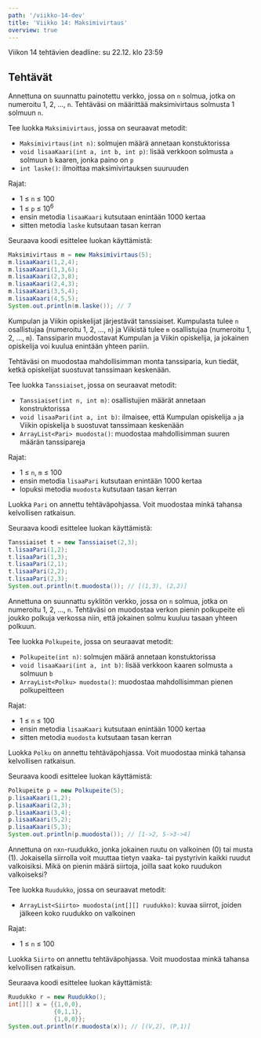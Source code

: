 ```yaml
---
path: '/viikko-14-dev'
title: 'Viikko 14: Maksimivirtaus'
overview: true
---
```


Viikon 14 tehtävien deadline: su 22.12. klo 23:59

## Tehtävät

<quiz id="a2f06d00-81c0-4d59-b23c-d763cfcc7d53"></quiz>

<programming-exercise name='2. Maksimivirtaus' tmcname='viikko14-Viikko14Tehtava2'>

Annettuna on suunnattu painotettu verkko,
jossa on `n` solmua,
jotka on numeroitu 1, 2, ..., `n`.
Tehtäväsi on määrittää maksimivirtaus
solmusta 1 solmuun `n`.

Tee luokka `Maksimivirtaus`, jossa on seuraavat metodit:

* `Maksimivirtaus(int n)`: solmujen määrä annetaan konstuktorissa
* `void lisaaKaari(int a, int b, int p)`:
  lisää verkkoon solmusta `a` solmuun `b` kaaren,
  jonka paino on `p`
* `int laske()`:
  ilmoittaa maksimivirtauksen suuruuden

Rajat:

- 1 &le; `n` &le; 100
- 1 &le; `p` &le; 10<sup>6</sup>
- ensin metodia `lisaaKaari` kutsutaan enintään 1000 kertaa
- sitten metodia `laske` kutsutaan tasan kerran

Seuraava koodi esittelee luokan käyttämistä:

```java
Maksimivirtaus m = new Maksimivirtaus(5);
m.lisaaKaari(1,2,4);
m.lisaaKaari(1,3,6);
m.lisaaKaari(2,3,8);
m.lisaaKaari(2,4,3);
m.lisaaKaari(3,5,4);
m.lisaaKaari(4,5,5);
System.out.println(m.laske()); // 7
```

</programming-exercise>

<programming-exercise name='3. Tanssiaiset' tmcname='viikko14-Viikko14Tehtava3'>

Kumpulan ja Viikin opiskelijat järjestävät tanssiaiset.
Kumpulasta tulee `n` osallistujaa (numeroitu 1, 2, ..., `n`)
ja Viikistä tulee `m` osallistujaa (numeroitu 1, 2, ..., `m`).
Tanssiparin muodostavat Kumpulan ja Viikin opiskelija,
ja jokainen opiskelija voi kuulua enintään yhteen pariin.

Tehtäväsi on muodostaa mahdollisimman monta tanssiparia,
kun tiedät, ketkä opiskelijat suostuvat tanssimaan keskenään.

Tee luokka `Tanssiaiset`, jossa on seuraavat metodit:

* `Tanssiaiset(int n, int m)`: osallistujien määrät annetaan konstruktorissa
* `void lisaaPari(int a, int b)`:
  ilmaisee, että Kumpulan opiskelija `a` ja
  Viikin opiskelija `b` suostuvat tanssimaan keskenään
* `ArrayList<Pari> muodosta()`:
  muodostaa mahdollisimman suuren määrän tanssipareja

Rajat:

- 1 &le; `n`, `m` &le; 100
- ensin metodia `lisaaPari` kutsutaan enintään 1000 kertaa
- lopuksi metodia `muodosta` kutsutaan tasan kerran

Luokka `Pari` on annettu tehtäväpohjassa.
Voit muodostaa minkä tahansa kelvollisen ratkaisun.

Seuraava koodi esittelee luokan käyttämistä:

```java
Tanssiaiset t = new Tanssiaiset(2,3);
t.lisaaPari(1,2);
t.lisaaPari(1,3);
t.lisaaPari(2,1);
t.lisaaPari(2,2);
t.lisaaPari(2,3);
System.out.println(t.muodosta()); // [(1,3), (2,2)]
```

</programming-exercise>

<programming-exercise name='4. Polkupeite' tmcname='viikko14-Viikko14Tehtava4'>

Annettuna on suunnattu syklitön verkko,
jossa on `n` solmua,
jotka on numeroitu 1, 2, ..., `n`.
Tehtäväsi on muodostaa verkon pienin polkupeite
eli joukko polkuja verkossa niin,
että jokainen solmu kuuluu
tasaan yhteen polkuun.

Tee luokka `Polkupeite`, jossa on seuraavat metodit:

* `Polkupeite(int n)`: solmujen määrä annetaan konstuktorissa
* `void lisaaKaari(int a, int b)`:
  lisää verkkoon kaaren solmusta `a` solmuun `b`
* `ArrayList<Polku> muodosta()`:
  muodostaa mahdollisimman pienen polkupeitteen

Rajat:

- 1 &le; `n` &le; 100
- ensin metodia `lisaaKaari` kutsutaan enintään 1000 kertaa
- sitten metodia `muodosta` kutsutaan tasan kerran

Luokka `Polku` on annettu tehtäväpohjassa.
Voit muodostaa minkä tahansa kelvollisen ratkaisun.

Seuraava koodi esittelee luokan käyttämistä:

```java
Polkupeite p = new Polkupeite(5);
p.lisaaKaari(1,2);
p.lisaaKaari(2,3);
p.lisaaKaari(3,4);
p.lisaaKaari(5,2);
p.lisaaKaari(5,3);
System.out.println(p.muodosta()); // [1->2, 5->3->4]
```

</programming-exercise>

<quiz id="b2de3e4f-8e70-41ee-9e9e-ec724b46c37a"></quiz>

<programming-exercise name='6. Ruudukko' tmcname='viikko14-Viikko14Tehtava6'>

Annettuna on `n`x`n`-ruudukko,
jonka jokainen ruutu on valkoinen (0) tai musta (1).
Jokaisella siirrolla voit muuttaa tietyn
vaaka- tai pystyrivin kaikki ruudut valkoisiksi.
Mikä on pienin määrä siirtoja,
joilla saat koko ruudukon valkoiseksi?

Tee luokka `Ruudukko`, jossa on seuraavat metodit:

* `ArrayList<Siirto> muodosta(int[][] ruudukko)`:
  kuvaa siirrot, joiden jälkeen koko ruudukko on valkoinen

Rajat:

- 1 &le; `n` &le; 100

Luokka `Siirto` on annettu tehtäväpohjassa.
Voit muodostaa minkä tahansa kelvollisen ratkaisun.

Seuraava koodi esittelee luokan käyttämistä:

```java
Ruudukko r = new Ruudukko();
int[][] x = {{1,0,0},
             {0,1,1},
             {1,0,0}};
System.out.println(r.muodosta(x)); // [(V,2), (P,1)]
```

</programming-exercise>
